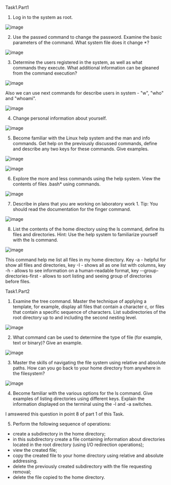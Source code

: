 Task1.Part1

1) Log in to the system as root.

![image](https://user-images.githubusercontent.com/97533533/161798159-fccb85cc-4095-4fa3-9eb3-0e3c34038cdb.png)

2) Use the passwd command to change the password. Examine the basic
parameters of the command. What system file does it change *?

![image](https://user-images.githubusercontent.com/97533533/161799882-67ba8ad7-3d1d-405f-b6c7-bc6db69748e7.png)

3) Determine the users registered in the system, as well as what commands they execute. What additional information can be gleaned from the command execution?

![image](https://user-images.githubusercontent.com/97533533/162586423-dcecdb6f-da50-4466-8351-f5c595fb468b.png)

Also we can use next commands for describe users in system - "w", "who" and "whoami".

![image](https://user-images.githubusercontent.com/97533533/162586471-a43739cb-79a7-4a40-8e27-26d7f08cc262.png)

4) Change personal information about yourself.

![image](https://user-images.githubusercontent.com/97533533/162586556-a165c558-fb14-4e14-b3ba-87559bd05ae3.png)

5) Become familiar with the Linux help system and the man and info commands. Get help on the previously discussed commands, define and describe any two keys for these commands. Give examples.

![image](https://user-images.githubusercontent.com/97533533/162586637-d0df86ef-ab84-4289-9480-f1b820ec06ed.png)

![image](https://user-images.githubusercontent.com/97533533/162586751-411e59cc-5f1b-48a1-b1dc-57c5488106b2.png)

6) Explore the more and less commands using the help system. View the contents of files .bash* using commands.

![image](https://user-images.githubusercontent.com/97533533/162586844-26490651-624b-40de-94b9-34cb54a51f03.png)

7) Describe in plans that you are working on laboratory work 1. Tip: You should read the documentation for the finger command.

![image](https://user-images.githubusercontent.com/97533533/162586900-757a7a37-9649-4e5b-8325-09e53859b9d0.png)

8) List the contents of the home directory using the ls command, define its files and directories. Hint: Use the help system to familiarize yourself with the ls
command.

![image](https://user-images.githubusercontent.com/97533533/162587106-372feb3b-d910-4670-8699-1f28d160f8a6.png)

This command help me list all files in my home directory. Key -a - helpful for show all files and directories, key -I - shows all as one list with columns, key -h - allows to see information on a human-readable format, key --group-directories-first - allows to sort listing and seeing group of directories before files.

Task1.Part2

1) Examine the tree command. Master the technique of applying a template, for example, display all files that contain a character c, or files that contain a
specific sequence of characters. List subdirectories of the root directory up to and including the second nesting level.

![image](https://user-images.githubusercontent.com/97533533/162587206-8f1b7316-e45f-432d-82c4-bf28b633ceac.png)

2) What command can be used to determine the type of file (for example, text or binary)? Give an example.

![image](https://user-images.githubusercontent.com/97533533/162587266-32646c44-1a27-4eaf-bd62-73a23c6c333a.png)

3) Master the skills of navigating the file system using relative and absolute paths. How can you go back to your home directory from anywhere in the filesystem?

![image](https://user-images.githubusercontent.com/97533533/162587355-3fca808f-ce59-4d95-a9f1-ba41e31e4a5d.png)

4) Become familiar with the various options for the ls command. Give examples of listing directories using different keys. Explain the information displayed on
the terminal using the -l and -a switches.

I amswered this question in point 8 of part 1 of this Task.

5) Perform the following sequence of operations:
- create a subdirectory in the home directory;
- in this subdirectory create a file containing information about directories
located in the root directory (using I/O redirection operations);
- view the created file;
- copy the created file to your home directory using relative and absolute
addressing.
- delete the previously created subdirectory with the file requesting removal;
- delete the file copied to the home directory.















